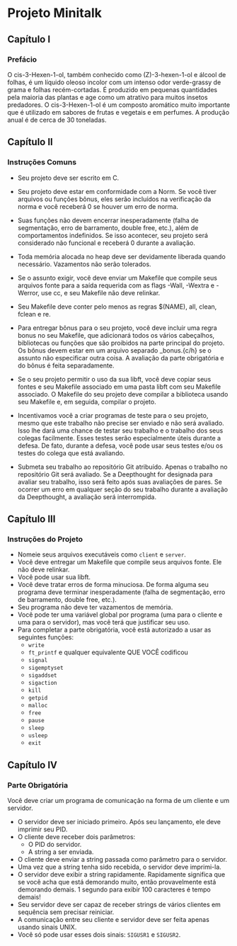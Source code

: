 # Projeto Minitalk

## Capítulo I
### Prefácio

O cis-3-Hexen-1-ol, também conhecido como (Z)-3-hexen-1-ol e álcool de folhas, é um líquido oleoso incolor com um intenso odor verde-grassy de grama e folhas recém-cortadas. É produzido em pequenas quantidades pela maioria das plantas e age como um atrativo para muitos insetos predadores. O cis-3-Hexen-1-ol é um composto aromático muito importante que é utilizado em sabores de frutas e vegetais e em perfumes. A produção anual é de cerca de 30 toneladas.

## Capítulo II
### Instruções Comuns

- Seu projeto deve ser escrito em C.
- Seu projeto deve estar em conformidade com a Norm. Se você tiver arquivos ou funções bônus, eles serão incluídos na verificação da norma e você receberá 0 se houver um erro de norma.
- Suas funções não devem encerrar inesperadamente (falha de segmentação, erro de barramento, double free, etc.), além de comportamentos indefinidos. Se isso acontecer, seu projeto será considerado não funcional e receberá 0 durante a avaliação.
- Toda memória alocada no heap deve ser devidamente liberada quando necessário. Vazamentos não serão tolerados.
- Se o assunto exigir, você deve enviar um Makefile que compile seus arquivos fonte para a saída requerida com as flags -Wall, -Wextra e -Werror, use cc, e seu Makefile não deve relinkar.
- Seu Makefile deve conter pelo menos as regras $(NAME), all, clean, fclean e re.
- Para entregar bônus para o seu projeto, você deve incluir uma regra bonus no seu Makefile, que adicionará todos os vários cabeçalhos, bibliotecas ou funções que são proibidos na parte principal do projeto. Os bônus devem estar em um arquivo separado _bonus.{c/h} se o assunto não especificar outra coisa. A avaliação da parte obrigatória e do bônus é feita separadamente.
- Se o seu projeto permitir o uso da sua libft, você deve copiar seus fontes e seu Makefile associado em uma pasta libft com seu Makefile associado. O Makefile do seu projeto deve compilar a biblioteca usando seu Makefile e, em seguida, compilar o projeto.
- Incentivamos você a criar programas de teste para o seu projeto, mesmo que este trabalho não precise ser enviado e não será avaliado. Isso lhe dará uma chance de testar seu trabalho e o trabalho dos seus colegas facilmente. Esses testes serão especialmente úteis durante a defesa. De fato, durante a defesa, você pode usar seus testes e/ou os testes do colega que está avaliando.

- Submeta seu trabalho ao repositório Git atribuído. Apenas o trabalho no repositório Git será avaliado. Se a Deepthought for designada para avaliar seu trabalho, isso será feito após suas avaliações de pares. Se ocorrer um erro em qualquer seção do seu trabalho durante a avaliação da Deepthought, a avaliação será interrompida.

## Capítulo III
### Instruções do Projeto

- Nomeie seus arquivos executáveis como `client` e `server`.
- Você deve entregar um Makefile que compile seus arquivos fonte. Ele não deve relinkar.
- Você pode usar sua libft.
- Você deve tratar erros de forma minuciosa. De forma alguma seu programa deve terminar inesperadamente (falha de segmentação, erro de barramento, double free, etc.).
- Seu programa não deve ter vazamentos de memória.
- Você pode ter uma variável global por programa (uma para o cliente e uma para o servidor), mas você terá que justificar seu uso.
- Para completar a parte obrigatória, você está autorizado a usar as seguintes funções:
  - `write`
  - `ft_printf` e qualquer equivalente QUE VOCÊ codificou
  - `signal`
  - `sigemptyset`
  - `sigaddset`
  - `sigaction`
  - `kill`
  - `getpid`
  - `malloc`
  - `free`
  - `pause`
  - `sleep`
  - `usleep`
  - `exit`

## Capítulo IV
### Parte Obrigatória

Você deve criar um programa de comunicação na forma de um cliente e um servidor.

- O servidor deve ser iniciado primeiro. Após seu lançamento, ele deve imprimir seu PID.
- O cliente deve receber dois parâmetros:
  - O PID do servidor.
  - A string a ser enviada.
- O cliente deve enviar a string passada como parâmetro para o servidor.
- Uma vez que a string tenha sido recebida, o servidor deve imprimi-la.
- O servidor deve exibir a string rapidamente. Rapidamente significa que se você acha que está demorando muito, então provavelmente está demorando demais. 1 segundo para exibir 100 caracteres é tempo demais!
- Seu servidor deve ser capaz de receber strings de vários clientes em sequência sem precisar reiniciar.
- A comunicação entre seu cliente e servidor deve ser feita apenas usando sinais UNIX.
- Você só pode usar esses dois sinais: `SIGUSR1` e `SIGUSR2`.
